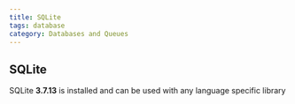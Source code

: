 ```yaml
---
title: SQLite
tags: database
category: Databases and Queues
---
```


## SQLite

SQLite **3.7.13** is installed and can be used with any language specific library
